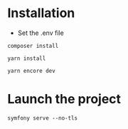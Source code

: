 Installation
===========

- Set the .env file

`composer install`

`yarn install`

`yarn encore dev`

Launch the project
========

`symfony serve --no-tls`

